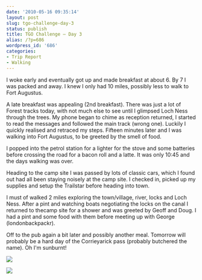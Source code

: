 ```yaml
---
date: '2010-05-16 09:35:14'
layout: post
slug: tgo-challenge-day-3
status: publish
title: TGO Challenge – Day 3
alias: /?p=686
wordpress_id: '686'
categories:
- Trip Report
- Walking
---
```


I woke early and eventually got up and made breakfast at about 6. By 7 I was packed and away. I knew I only had 10 miles, possibly less to walk to Fort Augustus.  

A late breakfast was appealing (2nd breakfast). There was just a lot of Forest tracks today, with not much else to see until I glimpsed Loch Ness through the trees. My phone began to chime as reception returned, I started to read the messages and followed the main track (wrong one). Luckily I quickly realised and retraced my steps. Fifteen minutes later and I was walking into Fort Augustus, to be greeted by the smell of food.  

I popped into the petrol station for a lighter for the stove and some batteries before crossing the road for a bacon roll and a latte. It was only 10:45 and the days walking was over.  

Heading to the camp site I was passed by lots of classic cars, which I found out had all been staying noisely at the camp site. I checked in, picked up my supplies and setup the Trailstar before heading into town.  

I must of walked 2 miles exploring the town/village, river, locks and Loch Ness. After a pint and watching boats negotiating the locks on the canal I returned to thecamp site for a shower and was greeted by Geoff and Doug. I had a pint and some food with them before meeting up with George (londonbackpackr).  

Off to the pub again a bit later and possibly another meal. Tomorrow will probably be a hard day of the Corrieyarick pass (probably butchered the name). Oh I'm sunburnt! 

[![](http://dl.dropbox.com/u/2657852/website/images/l_1600_1200_CBBAAAB6-9883-488E-9EC6-EC7A9671B064.jpeg)](http://dl.dropbox.com/u/2657852/website/images/l_1600_1200_CBBAAAB6-9883-488E-9EC6-EC7A9671B064.jpeg)  
  
[![](http://dl.dropbox.com/u/2657852/website/images/l_1600_1200_F8492722-455D-42D0-AE9E-E846E3157AFE.jpeg)](http://dl.dropbox.com/u/2657852/website/images/l_1600_1200_F8492722-455D-42D0-AE9E-E846E3157AFE.jpeg)

